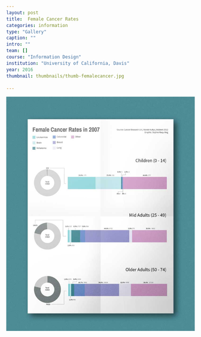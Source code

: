 ```yaml
---
layout: post
title:  Female Cancer Rates
categories: information
type: "Gallery"
caption: ""
intro: ""
team: []
course: "Information Design"
institution: "University of California, Davis"
year: 2016
thumbnail: thumbnails/thumb-femalecancer.jpg

---
```


![x](/images/femalecancer/femalecancer2.jpg)
